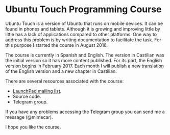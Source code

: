# Ubuntu Touch Programming Course
Ubuntu Touch is a version of Ubuntu that runs on mobile devices. It can be found in phones and tablets. Although it is growing and improving little by little has a lack of applications compared to other platforms. One way to address this problem is by writing documentation to facilitate the task. For this purpose I started the course in August 2016.

The course is currently in Spanish and English. The version in Castilian was the initial version so it has more content published. For its part, the English version begins in February 2017. Each month I will publish a new translation of the English version and a new chapter in Castilian.

There are several resources associated with the course:
- [LaunchPad mailing list](https://lists.launchpad.net/ubuntu-touch-programming-course/).
- Source code.
- Telegram group.

If you have any problems accessing the Telegram group you can send me a message (@mimecar).

I hope you like the course.
